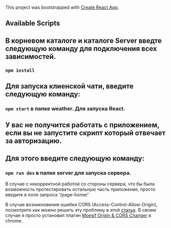 This project was bootstrapped with [Create React App](https://github.com/facebook/create-react-app).

## Available Scripts


## В корневом каталоге и каталоге Server введте следующую команду для подключения всех зависимостей.
### `npm install`

## Для запуска клиенской чати, введите следующую команду:
### `npm start` в папке weather. Для запуска React.

## У вас не получится работать с приложением, если вы не запустите скрипт который отвечает за авторизацию.
## Для этого введите следующую команду:
### `npm run dev` в папке server для запуска сервера.



В случае с некорректной работой со стороны сервера, что бы была возможность протестировать остальную часть приложения, просто введите в поле запроса '/page-home/'

В случае возникновения ошибки CORS (Access-Control-Allow-Origin), посмотрите как можно решить эту проблему в этой <a href="https://medium.com/@dtkatz/3-ways-to-fix-the-cors-error-and-how-access-control-allow-origin-works-d97d55946d9">статье</a>. В своем случае я просто установил плагин <a href="https://chrome.google.com/webstore/detail/moesif-origin-cors-change/digfbfaphojjndkpccljibejjbppifbc?hl=en-US">Moesif Origin & CORS Changer</a> в chrome.

